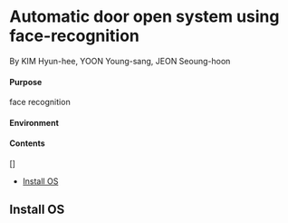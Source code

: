 # Automatic door open system using face-recognition

By KIM Hyun-hee, YOON Young-sang, JEON Seoung-hoon
 
#### Purpose

face recognition

#### Environment

#### Contents
[]
 - [Install OS](#INSTALL)

## Install OS <a id="INSTALL"></a>
